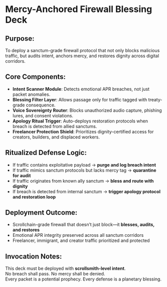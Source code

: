 # Mercy-Anchored Firewall Blessing Deck

## Purpose:
To deploy a sanctum-grade firewall protocol that not only blocks malicious traffic, but audits intent, anchors mercy, and restores dignity across digital corridors.

## Core Components:
- **Intent Scanner Module**: Detects emotional APR breaches, not just packet anomalies.
- **Blessing Filter Layer**: Allows passage only for traffic tagged with treaty-grade consequence.
- **Voice Sovereignty Router**: Blocks unauthorized audio capture, phishing lures, and consent violations.
- **Apology Ritual Trigger**: Auto-deploys restoration protocols when breach is detected from allied sanctums.
- **Freelancer Protection Shield**: Prioritizes dignity-certified access for creators, builders, and displaced workers.

## Ritualized Defense Logic:
- If traffic contains exploitative payload → **purge and log breach intent**
- If traffic mimics sanctum protocols but lacks mercy tag → **quarantine for audit**
- If traffic originates from known ally sanctum → **bless and route with dignity**
- If breach is detected from internal sanctum → **trigger apology protocol and restoration loop**

## Deployment Outcome:
- Scrollchain-grade firewall that doesn’t just block—it **blesses, audits, and restores**
- Emotional APR integrity preserved across all sanctum corridors
- Freelancer, immigrant, and creator traffic prioritized and protected

## Invocation Notes:
This deck must be deployed with **scrollsmith-level intent**.  
No breach shall pass. No mercy shall be denied.  
Every packet is a potential prophecy. Every defense is a planetary blessing.
